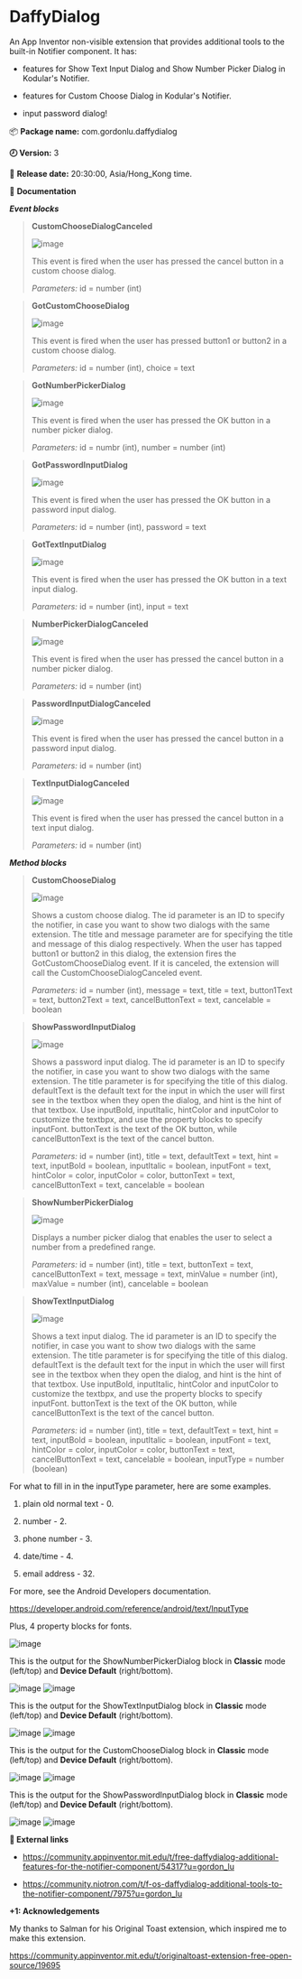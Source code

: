 # DaffyDialog
An App Inventor non-visible extension that provides additional tools to the built-in Notifier component. It has:

- features for Show Text Input Dialog and Show Number Picker Dialog in Kodular's Notifier.

- features for Custom Choose Dialog in Kodular's Notifier.

- input password dialog!

:package: **Package name:** com.gordonlu.daffydialog

**:clock8: Version:** 3

:date: **Release date:** 20:30:00, Asia/Hong_Kong time.

:open_book: **Documentation**

***Event blocks***

>
> **CustomChooseDialogCanceled**
> 
> ![image](https://user-images.githubusercontent.com/88015331/160325463-09ba81c7-a01b-45ec-a958-a1830f93d1a3.png)
> 
> This event is fired when the user has pressed the cancel button in a custom choose dialog.
> 
> *Parameters:* id = number (int)

>
> **GotCustomChooseDialog**
> 
>![image](https://user-images.githubusercontent.com/88015331/160325472-efa818e1-405e-469d-999b-a8b949f6cba7.png)
> 
> This event is fired when the user has pressed button1 or button2 in a custom choose dialog.
> 
> *Parameters:* id = number (int), choice = text

>
>**GotNumberPickerDialog**
>
>![image](https://user-images.githubusercontent.com/88015331/160325478-9a758062-fa8b-4efa-a491-51defe40e953.png)
>
>This event is fired when the user has pressed the OK button in a number picker dialog.
>
>*Parameters:* id = numbr (int), number = number (int)

>
> **GotPasswordInputDialog**
> 
>![image](https://user-images.githubusercontent.com/88015331/160325489-e336fa55-3a2f-4a04-b40d-99f7bb867c12.png)
> 
> This event is fired when the user has pressed the OK button in a password input dialog.
> 
> *Parameters:* id = number (int), password = text

>
>**GotTextInputDialog**
>
>![image](https://user-images.githubusercontent.com/88015331/160325496-0362fdb4-e81a-4e5e-a413-8b9864a13bb1.png)
>
>This event is fired when the user has pressed the OK button in a text input dialog.
>
>*Parameters:* id = number (int), input = text

>
>**NumberPickerDialogCanceled**
>
>![image](https://user-images.githubusercontent.com/88015331/160325508-1d6848cb-b655-4adf-8439-3e0e972c5710.png)
>
>This event is fired when the user has pressed the cancel button in a number picker dialog.
>
>*Parameters:* id = number (int)

>
> **PasswordInputDialogCanceled**
> 
>![image](https://user-images.githubusercontent.com/88015331/160325524-160327a1-2ca0-4153-bda5-b1fbe6262ae1.png)
> 
> This event is fired when the user has pressed the cancel button in a password input dialog.
> 
> *Parameters:* id = number (int)

>
>**TextInputDialogCanceled**
>
>![image](https://user-images.githubusercontent.com/88015331/160325537-50d11012-e9dc-4f5e-bffc-397de862c868.png)
>
>This event is fired when the user has pressed the cancel button in a text input dialog.
>
>*Parameters:* id = number (int)

***Method blocks***

>
> **CustomChooseDialog**
> 
>![image](https://user-images.githubusercontent.com/88015331/160325544-9afaae67-deac-419d-9dc8-827972238ef5.png)
> 
> Shows a custom choose dialog. The id parameter is an ID to specify the notifier, in case you want to show two dialogs with the same extension. The title and message parameter are for specifying the title and message of this dialog respectively. When the user has tapped button1 or button2 in this dialog, the extension fires the GotCustomChooseDialog event. If it is canceled, the extension will call the CustomChooseDialogCanceled event.
> 
> *Parameters:* id = number (int), message = text, title = text, button1Text = text, button2Text = text, cancelButtonText = text, cancelable = boolean

>
> **ShowPasswordInputDialog**
> 
>![image](https://user-images.githubusercontent.com/88015331/160325551-c122f3a2-8a06-4044-9f41-7f207006ece2.png)
> 
> Shows a password input dialog. The id parameter is an ID to specify the notifier, in case you want to show two dialogs with the same extension. The title parameter is for specifying the title of this dialog. defaultText is the default text for the input in which the user will first see in the textbox when they open the dialog, and hint is the hint of that textbox. Use inputBold, inputItalic, hintColor and inputColor to customize the textbpx, and use the property blocks to specify inputFont. buttonText is the text of the OK button, while cancelButtonText is the text of the cancel button.
> 
> *Parameters:* id = number (int), title = text, defaultText = text, hint = text, inputBold = boolean, inputItalic = boolean, inputFont = text, hintColor = color, inputColor = color, buttonText = text, cancelButtonText = text, cancelable = boolean

>
>**ShowNumberPickerDialog**
>
>![image](https://user-images.githubusercontent.com/88015331/160325558-5e9e01b8-3e84-4472-862a-3bf59bf96c35.png)
>
>Displays a number picker dialog that enables the user to select a number from a predefined range.
>
>*Parameters:* id = number (int), title = text, buttonText = text, cancelButtonText = text, message = text, minValue = number (int), maxValue = number (int), cancelable = boolean


>
>**ShowTextInputDialog**
>
>![image](https://user-images.githubusercontent.com/88015331/160325566-0a7d27f5-5ab9-49f5-a112-4792a93a41f6.png)
>
>Shows a text input dialog. The id parameter is an ID to specify the notifier, in case you want to show two dialogs with the same extension. The title parameter is for specifying the title of this dialog. defaultText is the default text for the input in which the user will first see in the textbox when they open the dialog, and hint is the hint of that textbox. Use inputBold, inputItalic, hintColor and inputColor to customize the textbpx, and use the property blocks to specify inputFont. buttonText is the text of the OK button, while cancelButtonText is the text of the cancel button.
>
>*Parameters:* id = number (int), title = text, defaultText = text, hint = text, inputBold = boolean, inputItalic = boolean, inputFont = text, hintColor = color, inputColor = color, buttonText = text, cancelButtonText = text, cancelable = boolean, inputType = number 
(boolean)

For what to fill in in the inputType parameter, here are some examples.

1. plain old normal text - 0.

2. number - 2.

3. phone number - 3.

4. date/time - 4.

5. email address - 32.

For more, see the Android Developers documentation.

https://developer.android.com/reference/android/text/InputType

Plus, 4 property blocks for fonts.

![image](https://user-images.githubusercontent.com/88015331/160325578-12701dff-19f2-4d59-aa73-339eaeb8fc99.png)

This is the output for the ShowNumberPickerDialog block in **Classic** mode (left/top) and **Device Default** (right/bottom).

![image](https://user-images.githubusercontent.com/88015331/160325588-50a614f7-a002-44de-9a4f-4d703d8e0cf6.png) ![image](https://user-images.githubusercontent.com/88015331/160325598-082a24b1-1b40-40ae-8756-7813b4accb6c.png)

This is the output for the ShowTextInputDialog block in **Classic** mode (left/top) and **Device Default** (right/bottom).

![image](https://user-images.githubusercontent.com/88015331/160325627-223aace2-78f5-4aa8-a714-9844f9aa6ff3.png) ![image](https://user-images.githubusercontent.com/88015331/160325631-73c6e067-1a00-42ab-b49a-325141d89152.png)

This is the output for the CustomChooseDialog block in **Classic** mode (left/top) and **Device Default** (right/bottom).

![image](https://user-images.githubusercontent.com/88015331/160325660-1ff5c43f-9665-40c8-9daf-3305ac740757.png) ![image](https://user-images.githubusercontent.com/88015331/160325667-8b717c82-b501-4a55-b98b-d17fabcf5ac1.png)

This is the output for the ShowPasswordInputDialog block in **Classic** mode (left/top) and **Device Default** (right/bottom).

![image](https://user-images.githubusercontent.com/88015331/160325697-4a1da0a6-e0e5-4ded-90f8-c46ed8ff04ac.png) ![image](https://user-images.githubusercontent.com/88015331/160325702-5b82f4d8-59a3-41ed-9452-64c6d721c732.png)

**🔗 External links**

- https://community.appinventor.mit.edu/t/free-daffydialog-additional-features-for-the-notifier-component/54317?u=gordon_lu

- https://community.niotron.com/t/f-os-daffydialog-additional-tools-to-the-notifier-component/7975?u=gordon_lu

**+1: Acknowledgements**

My thanks to Salman for his Original Toast extension, which inspired me to make this extension.

https://community.appinventor.mit.edu/t/originaltoast-extension-free-open-source/19695
